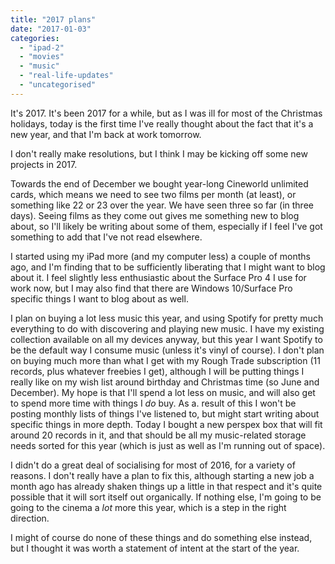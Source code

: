 ```yaml
---
title: "2017 plans"
date: "2017-01-03"
categories: 
  - "ipad-2"
  - "movies"
  - "music"
  - "real-life-updates"
  - "uncategorised"
---
```


It's 2017. It's been 2017 for a while, but as I was ill for most of the Christmas holidays, today is the first time I've really thought about the fact that it's a new year, and that I'm back at work tomorrow.

I don't really make resolutions, but I think I may be kicking off some new projects in 2017.

Towards the end of December we bought year-long Cineworld unlimited cards, which means we need to see two films per month (at least), or something like 22 or 23 over the year. We have seen three so far (in three days). Seeing films as they come out gives me something new to blog about, so I'll likely be writing about some of them, especially if I feel I've got something to add that I've not read elsewhere.

I started using my iPad more (and my computer less) a couple of months ago, and I'm finding that to be sufficiently liberating that I might want to blog about it. I feel slightly less enthusiastic about the Surface Pro 4 I use for work now, but I may also find that there are Windows 10/Surface Pro specific things I want to blog about as well.

I plan on buying a lot less music this year, and using Spotify for pretty much everything to do with discovering and playing new music. I have my existing collection available on all my devices anyway, but this year I want Spotify to be the default way I consume music (unless it's vinyl of course). I don't plan on buying much more than what I get with my Rough Trade subscription (11 records, plus whatever freebies I get), although I will be putting things I really like on my wish list around birthday and Christmas time (so June and December). My hope is that I'll spend a lot less on music, and will also get to spend more time with things I _do_ buy. As a. result of this I won't be posting monthly lists of things I've listened to, but might start writing about specific things in more depth. Today I bought a new perspex box that will fit around 20 records in it, and that should be all my music-related storage needs sorted for this year (which is just as well as I'm running out of space).

I didn't do a great deal of socialising for most of 2016, for a variety of reasons. I don't really have a plan to fix this, although starting a new job a month ago has already shaken things up a little in that respect and it's quite possible that it will sort itself out organically. If nothing else, I'm going to be going to the cinema a _lot_ more this year, which is a step in the right direction.

I might of course do none of these things and do something else instead, but I thought it was worth a statement of intent at the start of the year.
